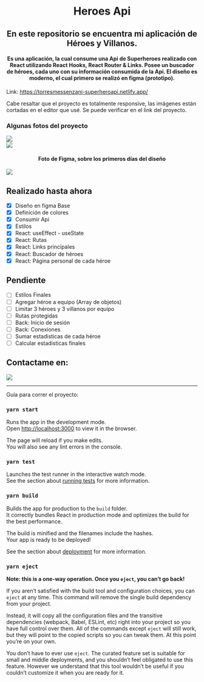 <h1 align="center">Heroes Api</h1>

<h2 align="center">
En este repositorio se encuentra mi aplicación de Héroes y Villanos.
</h2>

<h4 align="center">
Es una aplicación, la cual consume una Api de Superheroes realizado con React utilizando React Hooks, React Router & Links. Posee un buscador de héroes, cada uno con su información consumida de la Api. El diseño es moderno, el cual primero se realizó en figma (prototipo).
</h4>

Link: https://torresmessenzani-superheroapi.netlify.app/

<p>Cabe resaltar que el proyecto es totalmente responsive, las imágenes están cortadas en el editor que usé. Se puede verificar en el link del proyecto.</p>

### Algunas fotos del proyecto

<img align="center" justify="center" src="https://i.postimg.cc/R0yh3bNx/12.png" />

<br>

<img align="center" justify="center" src="https://i.postimg.cc/NMXMR7H9/13.png" />

<h4 align="center">Foto de Figma, sobre los primeros días del diseño</h4>

<img align="center" justify="center" src="https://i.postimg.cc/RhQZDSGv/Group-1.png" />

## Realizado hasta ahora

- [x] Diseño en figma Base
- [x] Definición de colores
- [x] Consumir Api
- [x] Estilos
- [x] React: useEffect - useState
- [x] React: Rutas
- [x] React: Links principales
- [x] React: Buscador de héroes
- [x] React: Página personal de cada héroe

## Pendiente
- [ ] Estilos Finales
- [ ] Agregar héroe a equipo (Array de objetos)
- [ ] Limitar 3 héroes y 3 villanos por equipo
- [ ] Rutas protegidas
- [ ] Back: Inicio de sesión
- [ ] Back: Conexiones
- [ ] Sumar estadisticas de cada héroe
- [ ] Calcular estadisticas finales

## Contactame en:

<a target="_blank" href="https://www.linkedin.com/in/torresmessenzani/">
<img src="https://img.shields.io/badge/LinkedIn-0077B5?style=for-the-badge&logo=linkedin&logoColor=white" /></a>

------------------

Guía para correr el proyecto:

### `yarn start`

Runs the app in the development mode.\
Open [http://localhost:3000](http://localhost:3000) to view it in the browser.

The page will reload if you make edits.\
You will also see any lint errors in the console.

### `yarn test`

Launches the test runner in the interactive watch mode.\
See the section about [running tests](https://facebook.github.io/create-react-app/docs/running-tests) for more information.

### `yarn build`

Builds the app for production to the `build` folder.\
It correctly bundles React in production mode and optimizes the build for the best performance.

The build is minified and the filenames include the hashes.\
Your app is ready to be deployed!

See the section about [deployment](https://facebook.github.io/create-react-app/docs/deployment) for more information.

### `yarn eject`

**Note: this is a one-way operation. Once you `eject`, you can’t go back!**

If you aren’t satisfied with the build tool and configuration choices, you can `eject` at any time. This command will remove the single build dependency from your project.

Instead, it will copy all the configuration files and the transitive dependencies (webpack, Babel, ESLint, etc) right into your project so you have full control over them. All of the commands except `eject` will still work, but they will point to the copied scripts so you can tweak them. At this point you’re on your own.

You don’t have to ever use `eject`. The curated feature set is suitable for small and middle deployments, and you shouldn’t feel obligated to use this feature. However we understand that this tool wouldn’t be useful if you couldn’t customize it when you are ready for it.
